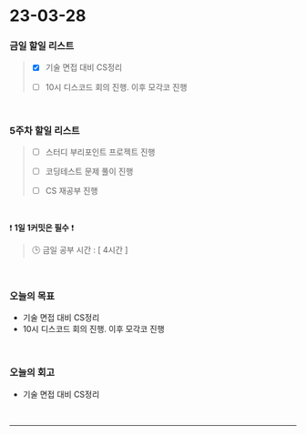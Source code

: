 # 23-03-28
### 금일 할일 리스트
> - [x]  기술 면접 대비 CS정리
>
> - [ ]  10시 디스코드 회의 진행. 이후 모각코 진행


<br/>

### 5주차 할일 리스트  
> - [ ]  스터디 부리포인트 프로젝트 진행
>
> - [ ]  코딩테스트 문제 풀이 진행
>
> - [ ]  CS 재공부 진행

<br/>

❗ **1일 1커밋은 필수** ❗
> 🕒 금일 공부 시간 : [ 4시간 ]
  
<br/>

### 오늘의 목표
- 기술 면접 대비 CS정리
- 10시 디스코드 회의 진행. 이후 모각코 진행

<br>

### 오늘의 회고
- 기술 면접 대비 CS정리


<br/>

------------  